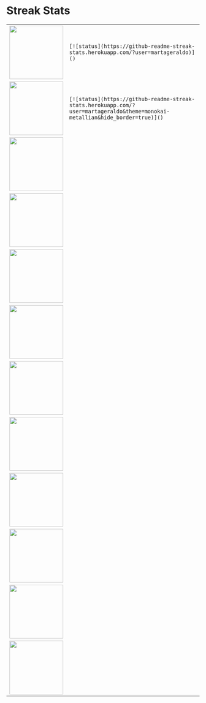 # Streak Stats


|||
|---|---|
|<img  height="140px" src="https://github-readme-streak-stats.herokuapp.com/?user=martageraldo" />|```[![status](https://github-readme-streak-stats.herokuapp.com/?user=martageraldo)]()``` |
|<img height="140px" src="https://github-readme-streak-stats.herokuapp.com/?user=martageraldo&theme=monokai-metallian&hide_border=true" />|```[![status](https://github-readme-streak-stats.herokuapp.com/?user=martageraldo&theme=monokai-metallian&hide_border=true)]()```|
|<img height="140px" src="http://github-readme-streak-stats.herokuapp.com/?user=martageraldo&theme=radical" />||
|<img height="140px" src="https://github-readme-streak-stats.herokuapp.com/?user=martageraldo&theme=github-dark-blue&hide_border=true" />||
|<img height="140px" src="https://github-readme-streak-stats.herokuapp.com/?user=martageraldo&theme=dark&hide_border=true" />||
|<img height="140px" src="https://github-readme-streak-stats.herokuapp.com/?user=martageraldo&theme=merko&hide_border=true" />||
|<img height="140px" src="https://github-readme-streak-stats.herokuapp.com/?user=martageraldo&theme=gruvbox&hide_border=true" />||
|<img height="140px" src="https://github-readme-streak-stats.herokuapp.com/?user=martageraldo&theme=tokyonight&hide_border=true" />||
|<img height="140px" src="https://github-readme-streak-stats.herokuapp.com/?user=martageraldo&theme=onedark&hide_border=true" />||
|<img height="140px" src="https://github-readme-streak-stats.herokuapp.com/?user=martageraldo&theme=cobalt&hide_border=true" />||
|<img height="140px" src="https://github-readme-streak-stats.herokuapp.com/?user=martageraldo&theme=synthwave&hide_border=true" />||
|<img height="140px" src="https://github-readme-streak-stats.herokuapp.com/?user=martageraldo&theme=highcontrast&hide_border=true" />||

<br>
